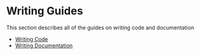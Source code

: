 # Writing Guides

This section describes all of the guides on writing code and documentation

- [Writing Code](writing-code.md) 
- [Writing Documentation](writing-documentation.md) 
